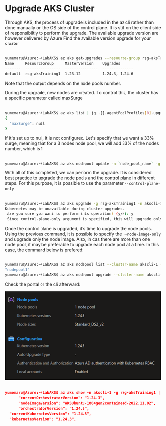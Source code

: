# Upgrade AKS Cluster

Through AKS, the process of upgrade is included in the az cli rather than done manually on the OS side of the control plane.
It is still on the client side of responsibiltiy to perform the upgrade. The available upgrade version are however delivered by Azure
Find the available version upgrade for your cluster

```bash

yumemaru@Azure:~/LabAKS$ az aks get-upgrades --resource-group rsg-aksTraining1 --name akscli-1 --output table
Name     ResourceGroup     MasterVersion    Upgrades
-------  ----------------  ---------------  --------------
default  rsg-aksTraining1  1.23.12          1.24.3, 1.24.6
```

Note that the output depends on the node pools number.

During the upgrade, new nodes are created. To control this, the cluster has a specific parameter called maxSurge:

```bash

yumemaru@Azure:~/LabAKS$ az aks list | jq .[].agentPoolProfiles[0].upgradeSettings
{
  "maxSurge": null
}

```

If it's set up to null, it is not configured. Let's specify that we want a 33% surge, meaning that for a 3 nodes node pool, we will add 33% of the nodes number, which is 1

```bash

yumemaru@Azure:~/LabAKS$ az aks nodepool update -n `node_pool_name` -g rsg-aksTraining1 --cluster-name akscli-1 --max-surge 33%


```

With all of this completed, we can perform the upgrade.
It is considered best practice to upgrade the node pools and the control plane in different steps. For this purpose, it is possible to use the parameter `--control-plane-only`

```bash

yumemaru@Azure:~/LabAKS$ az aks upgrade -g rsg-aksTraining1 -n akscli-1 --kubernetes-version 1.24.3 --control-plane-only
Kubernetes may be unavailable during cluster upgrades.
 Are you sure you want to perform this operation? (y/N): y 
 Since control-plane-only argument is specified, this will upgrade only the control plane to 1.24.3. Node pool will not change. Continue? (y/N): y

```

Once the control plane is upgraded, it's time to upgrade the node pools. 
Using the previous command, it is possible to specify the `--node-image-only` and upgrade only the node image.
Also, in cas there are more than one node pool, it may be preferable to upgrade each node pool at a time.
In this case, the command below is prefered:

```bash

yumemaru@Azure:~/LabAKS$ az aks nodepool list --cluster-name akscli-1 --resource-group rsg-akstraining1 | jq .[].name
"nodepool1"
yumemaru@Azure:~/LabAKS$ az aks nodepool upgrade --cluster-name akscli-1 --name nodepool1 --resource-group rsg-aksTraining1 --kubernetes-version 1.24.3

```

Check the portal or the cli afterward:

![Illustration 1](./Img/aksupgrade001.png) 

```json

yumemaru@Azure:~/LabAKS$ az aks show -n akscli-1 -g rsg-aksTraining1 | grep -i version
      "currentOrchestratorVersion": "1.24.3",
      "nodeImageVersion": "AKSUbuntu-1804gen2containerd-2022.11.02",
      "orchestratorVersion": "1.24.3",
  "currentKubernetesVersion": "1.24.3",
  "kubernetesVersion": "1.24.3",

```